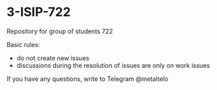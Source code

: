 # 3-ISIP-722
Repository for group of students 722

Basic rules: 
- do not create new issues 
- discussions during the resolution of issues are only on work issues

If you have any questions, write to Telegram @metaltelo
